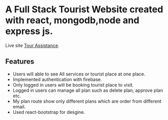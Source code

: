 # A Full Stack Tourist Website created with react, mongodb,node and express js.

Live site [Tour Assistance]().

## Features

- Users will able to see All services or tourist place at one place.
- Implemented authentication with firebase.
- Only logged in users will be booking tourist place to visit.
- Logged in users can manage all plan such as delete plan, approve plan etc.
- My plan route show only different plans which are order from different email.
- Used react-bootstrap for desgine.
